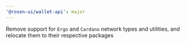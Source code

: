 ```yaml
---
'@rosen-ui/wallet-api': major
---
```


Remove support for `Ergo` and `Cardano` network types and utilities, and relocate them to their respective packages
